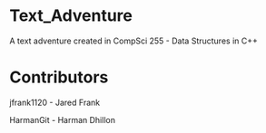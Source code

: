 # Text_Adventure
A text adventure created in CompSci 255 - Data Structures in C++


# Contributors
jfrank1120 - Jared Frank

HarmanGit - Harman Dhillon
